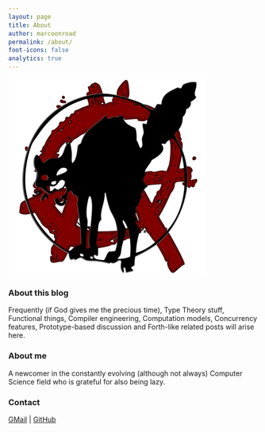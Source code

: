 ```yaml
---
layout: page
title: About
author: marcoonroad
permalink: /about/
foot-icons: false
analytics: true
---
```


![Blog Logo](/images/author/marcoonroad-medium.jpg)

### About this blog

Frequently (if God gives me the precious time), Type Theory stuff, Functional things, Compiler engineering, Computation
models, Concurrency features, Prototype-based discussion and Forth-like related posts will arise here.

### About me

A newcomer in the constantly evolving (although not always) Computer Science field who is grateful for also being lazy.

### Contact

[GMail](mailto:marcoonroad@gmail.com) \| [GitHub](http://github.com/marcoonroad)
